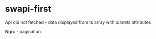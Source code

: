# swapi-first

Api did not fetched - data displayed from ts array with planets attributes

Ngrx - pagination

